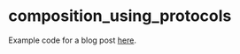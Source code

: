 # composition_using_protocols

Example code for a blog post [here](https://w11i.me/composition_using_protocols_in_python).
